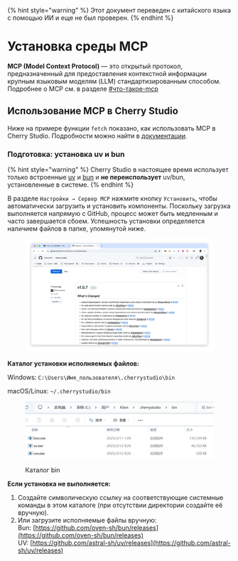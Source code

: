 
{% hint style="warning" %}
Этот документ переведен с китайского языка с помощью ИИ и еще не был проверен.
{% endhint %}

# Установка среды MCP

**MCP (Model Context Protocol)** — это открытый протокол, предназначенный для предоставления контекстной информации крупным языковым моделям (LLM) стандартизированным способом. Подробнее о MCP см. в разделе [#что-такое-mcp](../../question-contact/knowledge.md#shen-me-shi-mcpmodel-context-protocol "mention")

## Использование MCP в Cherry Studio

Ниже на примере функции `fetch` показано, как использовать MCP в Cherry Studio. Подробности можно найти в [документации](https://github.com/modelcontextprotocol/servers/tree/main/src/fetch).

### **Подготовка: установка uv и bun**

{% hint style="warning" %}
Cherry Studio в настоящее время использует только встроенные [uv](https://github.com/astral-sh/uv) и [bun](https://github.com/oven-sh/bun) и **не переиспользует** uv/bun, установленные в системе.
{% endhint %}

В разделе `Настройки → Сервер MCP` нажмите кнопку `Установить`, чтобы автоматически загрузить и установить компоненты. Поскольку загрузка выполняется напрямую с GitHub, процесс может быть медленным и часто завершается сбоем. Успешность установки определяется наличием файлов в папке, упомянутой ниже.

<figure><img src="../../.gitbook/assets/image (2) (1).png" alt=""><figcaption></figcaption></figure>

**Каталог установки исполняемых файлов:**  

Windows: `C:\Users\Имя_пользователя\.cherrystudio\bin`  

macOS/Linux: `~/.cherrystudio/bin`  

<figure><img src="../../.gitbook/assets/MCP-cherrystudio_bin_文件夹.png" alt=""><figcaption><p>Каталог bin</p></figcaption></figure>

**Если установка не выполняется:**  
1. Создайте символическую ссылку на соответствующие системные команды в этом каталоге (при отсутствии директории создайте её вручную).  
2. Или загрузите исполняемые файлы вручную:  
Bun: [https://github.com/oven-sh/bun/releases](https://github.com/oven-sh/bun/releases)  
UV: [https://github.com/astral-sh/uv/releases](https://github.com/astral-sh/uv/releases)